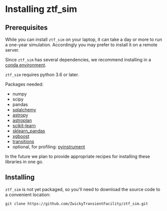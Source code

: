 # Installing ztf_sim

## Prerequisites

While you can install `ztf_sim` on your laptop, it can take a day or more to run a one-year simulation.  Accordingly you may prefer to install it on a remote server.

Since `ztf_sim` has several dependencies, we recommend installing in a [conda environment](http://conda.pydata.org/docs/using/envs.html).  

`ztf_sim` requires python 3.6 or later.

Packages needed:

* numpy
* scipy
* pandas
* [sqlalchemy](http://www.sqlalchemy.org/)
* [astropy](http://www.astropy.org/)
* [astroplan](http://www.astropy.org/)
* [scikit-learn](http://scikit-learn.org/)
* [sklearn_pandas](https://github.com/paulgb/sklearn-pandas)
* [xgboost](https://xgboost.readthedocs.io/)
* [transitions](https://github.com/tyarkoni/transitions)
* optional, for profiling: [pyinstrument](https://github.com/joerick/pyinstrument)

In the future we plan to provide appropriate recipes for installing these libraries in one go.

## Installing

`ztf_sim` is not yet packaged, so you'll need to download the source code to a convenient location:

    git clone https://github.com/ZwickyTransientFacility/ztf_sim.git
